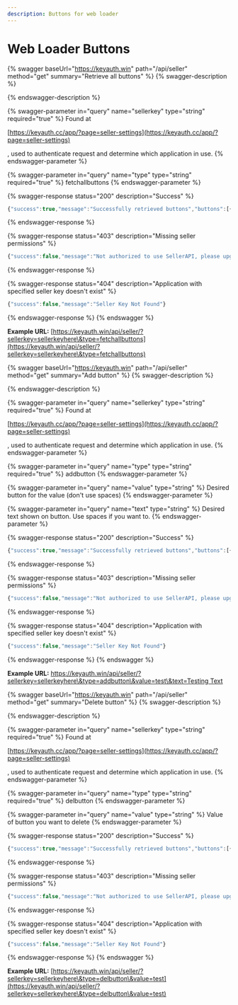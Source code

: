 ```yaml
---
description: Buttons for web loader
---
```


# Web Loader Buttons

{% swagger baseUrl="https://keyauth.win" path="/api/seller" method="get" summary="Retrieve all buttons" %}
{% swagger-description %}



{% endswagger-description %}

{% swagger-parameter in="query" name="sellerkey" type="string" required="true" %}
Found at 

[https://keyauth.cc/app/?page=seller-settings](https://keyauth.cc/app/?page=seller-settings)

, used to authenticate request and determine which application in use.
{% endswagger-parameter %}

{% swagger-parameter in="query" name="type" type="string" required="true" %}
fetchallbuttons
{% endswagger-parameter %}

{% swagger-response status="200" description="Success" %}
```javascript
{"success":true,"message":"Successfully retrieved buttons","buttons":[{"text":"Testing","value":"yes"}]}
```
{% endswagger-response %}

{% swagger-response status="403" description="Missing seller permissions" %}
```javascript
{"success":false,"message":"Not authorized to use SellerAPI, please upgrade."}
```
{% endswagger-response %}

{% swagger-response status="404" description="Application with specified seller key doesn't exist" %}
```javascript
{"success":false,"message":"Seller Key Not Found"}
```
{% endswagger-response %}
{% endswagger %}

**Example URL:** [https://keyauth.win/api/seller/?sellerkey=sellerkeyhere\&type=fetchallbuttons](https://keyauth.win/api/seller/?sellerkey=sellerkeyhere\&type=fetchallbuttons)

{% swagger baseUrl="https://keyauth.win" path="/api/seller" method="get" summary="Add button" %}
{% swagger-description %}



{% endswagger-description %}

{% swagger-parameter in="query" name="sellerkey" type="string" required="true" %}
Found at 

[https://keyauth.cc/app/?page=seller-settings](https://keyauth.cc/app/?page=seller-settings)

, used to authenticate request and determine which application in use.
{% endswagger-parameter %}

{% swagger-parameter in="query" name="type" type="string" required="true" %}
addbutton
{% endswagger-parameter %}

{% swagger-parameter in="query" name="value" type="string" %}
Desired button for the value (don't use spaces)
{% endswagger-parameter %}

{% swagger-parameter in="query" name="text" type="string" %}
Desired text shown on button. Use spaces if you want to.
{% endswagger-parameter %}

{% swagger-response status="200" description="Success" %}
```javascript
{"success":true,"message":"Successfully retrieved buttons","buttons":[{"text":"Testing","value":"yes"}]}
```
{% endswagger-response %}

{% swagger-response status="403" description="Missing seller permissions" %}
```javascript
{"success":false,"message":"Not authorized to use SellerAPI, please upgrade."}
```
{% endswagger-response %}

{% swagger-response status="404" description="Application with specified seller key doesn't exist" %}
```javascript
{"success":false,"message":"Seller Key Not Found"}
```
{% endswagger-response %}
{% endswagger %}

**Example URL:** [https://keyauth.win/api/seller/?sellerkey=sellerkeyhere\&type=addbutton\&value=test\&text=Testing Text](https://keyauth.win/api/seller/?sellerkey=sellerkeyhere\&type=addbutton\&value=test\&text=Testing%20Text)

{% swagger baseUrl="https://keyauth.win" path="/api/seller" method="get" summary="Delete button" %}
{% swagger-description %}



{% endswagger-description %}

{% swagger-parameter in="query" name="sellerkey" type="string" required="true" %}
Found at 

[https://keyauth.cc/app/?page=seller-settings](https://keyauth.cc/app/?page=seller-settings)

, used to authenticate request and determine which application in use.
{% endswagger-parameter %}

{% swagger-parameter in="query" name="type" type="string" required="true" %}
delbutton
{% endswagger-parameter %}

{% swagger-parameter in="query" name="value" type="string" %}
Value of button you want to delete
{% endswagger-parameter %}

{% swagger-response status="200" description="Success" %}
```javascript
{"success":true,"message":"Successfully retrieved buttons","buttons":[{"text":"Testing","value":"yes"}]}
```
{% endswagger-response %}

{% swagger-response status="403" description="Missing seller permissions" %}
```javascript
{"success":false,"message":"Not authorized to use SellerAPI, please upgrade."}
```
{% endswagger-response %}

{% swagger-response status="404" description="Application with specified seller key doesn't exist" %}
```javascript
{"success":false,"message":"Seller Key Not Found"}
```
{% endswagger-response %}
{% endswagger %}

**Example URL:** [https://keyauth.win/api/seller/?sellerkey=sellerkeyhere\&type=delbutton\&value=test](https://keyauth.win/api/seller/?sellerkey=sellerkeyhere\&type=delbutton\&value=test)
